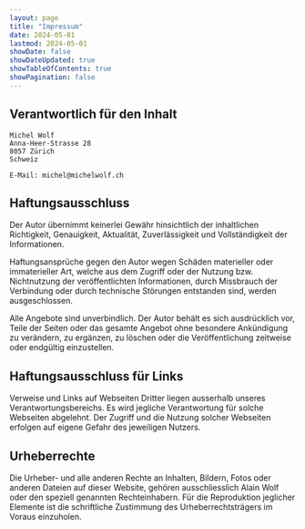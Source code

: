 ```yaml
---
layout: page
title: "Impressum"
date: 2024-05-01
lastmod: 2024-05-01
showDate: false
showDateUpdated: true
showTableOfContents: true
showPagination: false
---
```


## Verantwortlich für den Inhalt

    Michel Wolf
    Anna-Heer-Strasse 28
    8057 Zürich
    Schweiz

    E-Mail: michel@michelwolf.ch

## Haftungsausschluss

Der Autor übernimmt keinerlei Gewähr hinsichtlich der inhaltlichen Richtigkeit,
Genauigkeit, Aktualität, Zuverlässigkeit und Vollständigkeit der Informationen.

Haftungsansprüche gegen den Autor wegen Schäden materieller oder immaterieller
Art, welche aus dem Zugriff oder der Nutzung bzw. Nichtnutzung der
veröffentlichten Informationen, durch Missbrauch der Verbindung oder durch
technische Störungen entstanden sind, werden ausgeschlossen.

Alle Angebote sind unverbindlich. Der Autor behält es sich ausdrücklich vor,
Teile der Seiten oder das gesamte Angebot ohne besondere Ankündigung zu
verändern, zu ergänzen, zu löschen oder die Veröffentlichung zeitweise oder
endgültig einzustellen.

## Haftungsausschluss für Links

Verweise und Links auf Webseiten Dritter liegen ausserhalb unseres
Verantwortungsbereichs. Es wird jegliche Verantwortung für solche Webseiten
abgelehnt. Der Zugriff und die Nutzung solcher Webseiten erfolgen auf eigene
Gefahr des jeweiligen Nutzers.

## Urheberrechte

Die Urheber- und alle anderen Rechte an Inhalten, Bildern, Fotos oder anderen
Dateien auf dieser Website, gehören ausschliesslich Alain Wolf oder den speziell
genannten Rechteinhabern. Für die Reproduktion jeglicher Elemente ist die
schriftliche Zustimmung des Urheberrechtsträgers im Voraus einzuholen.
